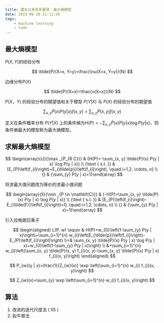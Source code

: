 ```yaml
---
title: 建炎以来系年要录：最大熵模型
date: 2019-06-20 11:11:26
tags:
    - machine learning
    - todo
---
```


## 最大熵模型

$P(X, Y)$的经验分布

$$
\tilde{P}(X=x, Y=y)=\frac{\nu(X=x, Y=y)}{N}
$$

边缘分布$P(X)$

$$
\tilde{P}(X=x)=\frac{v(X=x)}{N}
$$

$P(X，Y)$ 的经验分布的期望值和关于模型 $P(Y|X)$ 与 $P(X)$ 的经验分布的期望值

$$
\sum_{x, y} \tilde{P}(x) P(y | x) f(x, y)=\sum_{x, y} \tilde{P}(x, y) f(x, y)
$$

定义在条件概率分布 $P(Y|X)$ 上的条件熵为$H(P)=-\sum_{x, y} \tilde{P}(x) P(y | x) \log P(y | x)$，则条件熵最大的模型称为最大熵模型。

## 求解最大熵模型


$$
\begin{array}{cl}{\max _{P_{R C}}} & {H(P)=-\sum_{x, y} \tilde{P}(x) P(y | x) \log P(y | x)} \\ {\text { s.t.  }} & {E_{P}\left(f_{i}\right)=E_{\tilde{p}}\left(f_{i}\right), \quad i=1,2, \cdots, n} \\ {} & {\sum_{y} P(y | x)=1}\end{array}
$$

将求最大值问题改为等价的求最小值问题

$$
\begin{array}{ll}{\min _{P \in \mathbf{C}}} & {-H(P)=\sum_{x, y} \tilde{P}(x) P(y | x) \log P(y | x)} \\ {\text { s.t.  }} & {E_{P}\left(f_{i}\right)-E_{\tilde{F}}\left(f_{i}\right)=0, \quad i=1,2, \cdots, n} \\ {} & {\sum_{y} P(y | x)=1}\end{array}
$$

引入拉格朗日乘子

$$
\begin{aligned} L(P, w) \equiv &-H(P)+w_{0}\left(1-\sum_{y} P(y | x)\right)+\sum_{i=1}^{n} w_{i}\left(E_{\tilde{p}}\left(f_{i}\right)-E_{P}\left(f_{i}\right)\right) \\=& \sum_{x, y} \tilde{P}(x) P(y | x) \log P(y | x)+w_{0}\left(1-\sum_{y} P(y | x)\right) \\ &+\sum_{i=1}^{n} w_{i}\left(\sum_{x, y} \tilde{P}(x, y) f_{i}(x, y)-\sum_{x, y} \tilde{P}(x) P(y | x) f_{i}(x, y)\right) \end{aligned}
$$

$$
P_{w}(y | x)=\frac{1}{Z_{w}(x)} \exp \left(\sum_{i=1}^{n} w_{i} f_{i}(x, y)\right)
$$

$$
Z_{w}(x)=\sum_{y} \exp \left(\sum_{i=1}^{n} w_{i} f_{i}(x, y)\right)
$$

## 算法

1. 改进的迭代尺度法 ( IIS  )
2. 拟牛顿法
